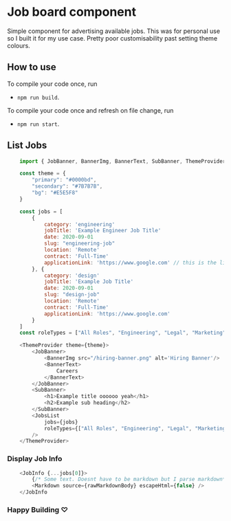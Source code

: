 # Job board component

Simple component for advertising available jobs. This was for personal use so I built it for my use case.
Pretty poor customisability past setting theme colours. 

## How to use
To compile your code once, run

- `npm run build`.

To compile your code once and refresh on file change, run

- `npm run start`.

## List Jobs
```js
    import { JobBanner, BannerImg, BannerText, SubBanner, ThemeProvider, JobsList} from '@mycelium-ethereum/job-board'

    const theme = {
        "primary": "#0000bd",
        "secondary": "#7B7B7B",
        "bg": "#E5E5F8"
    }

    const jobs = [
        {
            category: 'engineering'
            jobTitle: 'Example Engineer Job Title'
            date: 2020-09-01
            slug: "engineering-job"
            location: 'Remote'
            contract: 'Full-Time'
            applicationLink: 'https://www.google.com' // this is the link that the user will be directed to after clicking apply
        }, {
            category: 'design'
            jobTitle: 'Example Job Title'
            date: 2020-09-01
            slug: "design-job"
            location: 'Remote'
            contract: 'Full-Time'
            applicationLink: 'https://www.google.com'
        }
    ]
    const roleTypes = ["All Roles", "Engineering", "Legal", "Marketing", "Design"]

    <ThemeProvider theme={theme}>
        <JobBanner>
            <BannerImg src="/hiring-banner.png" alt='Hiring Banner'/>
            <BannerText>
                Careers
            </BannerText>
        </JobBanner>
        <SubBanner>
            <h1>Example title oooooo yeah</h1>
            <h2>Example sub heading</h2>
        </SubBanner>
        <JobsList 
            jobs={jobs} 
            roleTypes={["All Roles", "Engineering", "Legal", "Marketing", "Design"]} 
        />
    </ThemeProvider>
```

### Display Job Info
```js
    <JobInfo {...jobs[0]}>
        {/* Some text. Doesnt have to be markdown but I parse markdown*/}
        <Markdown source={rawMarkdownBody} escapeHtml={false} />
    </JobInfo
```
### Happy Building ♡



